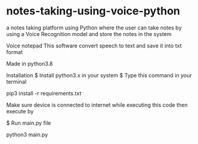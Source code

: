 # notes-taking-using-voice-python
a notes taking platform using  Python where the user can take notes by using a Voice Recognition model and store the notes in the system

Voice notepad
This software convert speech to text and save it into txt format

Made in python3.8

Installation
$ Install python3.x in your system $ Type this command in your terminal

pip3 install -r requirements.txt

Make sure device is connected to internet while executing this code
then execute by

$ Run main.py file

python3 main.py

